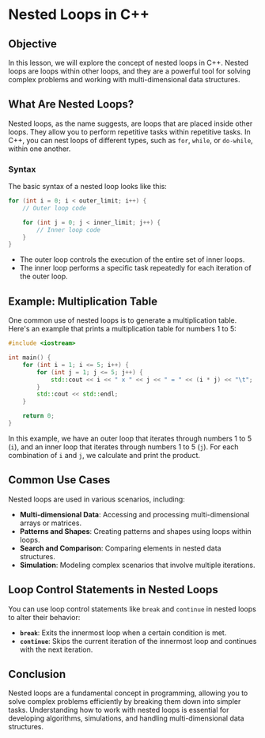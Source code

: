
# Nested Loops in C++

## Objective
In this lesson, we will explore the concept of nested loops in C++. Nested loops are loops within other loops, and they are a powerful tool for solving complex problems and working with multi-dimensional data structures.

## What Are Nested Loops?
Nested loops, as the name suggests, are loops that are placed inside other loops. They allow you to perform repetitive tasks within repetitive tasks. In C++, you can nest loops of different types, such as `for`, `while`, or `do-while`, within one another.

### Syntax
The basic syntax of a nested loop looks like this:

```cpp
for (int i = 0; i < outer_limit; i++) {
    // Outer loop code

    for (int j = 0; j < inner_limit; j++) {
        // Inner loop code
    }
}
```

- The outer loop controls the execution of the entire set of inner loops.
- The inner loop performs a specific task repeatedly for each iteration of the outer loop.

## Example: Multiplication Table
One common use of nested loops is to generate a multiplication table. Here's an example that prints a multiplication table for numbers 1 to 5:

```cpp
#include <iostream>

int main() {
    for (int i = 1; i <= 5; i++) {
        for (int j = 1; j <= 5; j++) {
            std::cout << i << " x " << j << " = " << (i * j) << "\t";
        }
        std::cout << std::endl;
    }

    return 0;
}
```

In this example, we have an outer loop that iterates through numbers 1 to 5 (`i`), and an inner loop that iterates through numbers 1 to 5 (`j`). For each combination of `i` and `j`, we calculate and print the product.

## Common Use Cases
Nested loops are used in various scenarios, including:
- **Multi-dimensional Data**: Accessing and processing multi-dimensional arrays or matrices.
- **Patterns and Shapes**: Creating patterns and shapes using loops within loops.
- **Search and Comparison**: Comparing elements in nested data structures.
- **Simulation**: Modeling complex scenarios that involve multiple iterations.

## Loop Control Statements in Nested Loops
You can use loop control statements like `break` and `continue` in nested loops to alter their behavior:
- **`break`**: Exits the innermost loop when a certain condition is met.
- **`continue`**: Skips the current iteration of the innermost loop and continues with the next iteration.

## Conclusion
Nested loops are a fundamental concept in programming, allowing you to solve complex problems efficiently by breaking them down into simpler tasks. Understanding how to work with nested loops is essential for developing algorithms, simulations, and handling multi-dimensional data structures.



